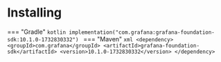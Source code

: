 # Installing

=== "Gradle"
    ```kotlin
    implementation("com.grafana:grafana-foundation-sdk:10.1.0-1732830332")
    ```
=== "Maven"
    ```xml
    <dependency>
        <groupId>com.grafana</groupId>
        <artifactId>grafana-foundation-sdk</artifactId>
        <version>10.1.0-1732830332</version>
    </dependency>
    ```
